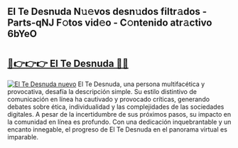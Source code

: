 ## El Te Desnuda N𝚞𝚎vos desn𝚞dos filtr𝚊dos - Parts-qNJ F𝚘tos vid𝚎o - C𝚘ntenido atr𝚊ctivo 6bYeO

# <h2><a href="http://mb5cmm.tromn.icu/?c=El+Te+Desnuda">🔗👉👉👉 El Te Desnuda 🔗🔗</a></h2>

[![El Te Desnuda nuevo](https://i.imgur.com/pEAQMta.gif)](http://mb5cmm.tromn.icu/?c=El+Te+Desnuda)
El Te Desnuda, una persona multifacética y provocativa, desafía la descripción simple. Su estilo distintivo de comunicación en línea ha cautivado y provocado críticas, generando debates sobre ética, individualidad y las complejidades de las sociedades digitales. A pesar de la incertidumbre de sus próximos pasos, su impacto en la comunidad en línea es profundo. Con una dedicación inquebrantable y un encanto innegable, el progreso de El Te Desnuda en el panorama virtual es imparable.
